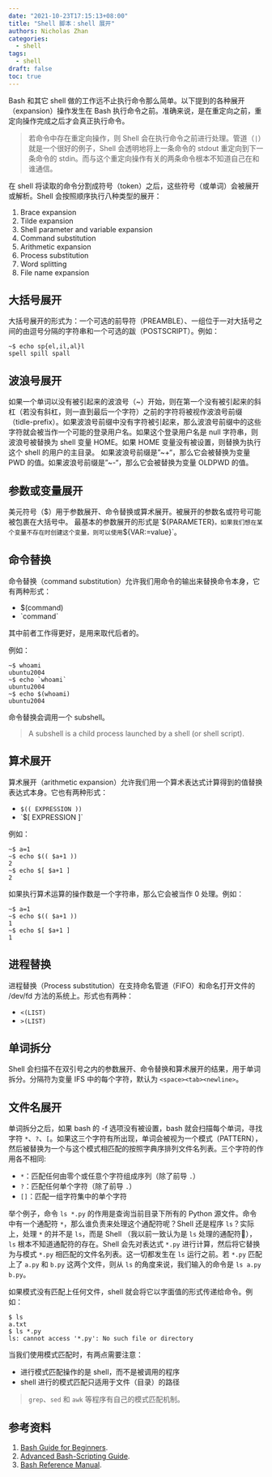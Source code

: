 ```yaml
---
date: "2021-10-23T17:15:13+08:00"
title: "Shell 脚本：shell 展开"
authors: Nicholas Zhan
categories:
  - shell
tags:
  - shell
draft: false
toc: true
---
```


Bash 和其它 shell 做的工作远不止执行命令那么简单。以下提到的各种展开（expansion）操作发生在 Bash 执行命令之前。准确来说，是在重定向之前，重定向操作完成之后才会真正执行命令。

> 若命令中存在重定向操作，则 Shell 会在执行命令之前进行处理。管道（`|`）就是一个很好的例子，Shell 会透明地将上一条命令的 stdout 重定向到下一条命令的 stdin。而与这个重定向操作有关的两条命令根本不知道自己在和谁通信。

在 shell 将读取的命令分割成符号（token）之后，这些符号（或单词）会被展开或解析。Shell 会按照顺序执行八种类型的展开：
1. Brace expansion
2. Tilde expansion
3. Shell parameter and variable expansion
4. Command substitution
5. Arithmetic expansion
6. Process substitution
7. Word splitting
8. File name expansion

## 大括号展开

大括号展开的形式为：一个可选的前导符（PREAMBLE）、一组位于一对大括号之间的由逗号分隔的字符串和一个可选的跋（POSTSCRIPT）。例如：
```shell
~$ echo sp{el,il,al}l
spell spill spall
```

## 波浪号展开

如果一个单词以没有被引起来的波浪号（~）开始，则在第一个没有被引起来的斜杠（若没有斜杠，则一直到最后一个字符）之前的字符将被视作波浪号前缀（tidle-prefix）。如果波浪号前缀中没有字符被引起来，那么波浪号前缀中的这些字符就会被当作一个可能的登录用户名。如果这个登录用户名是 null 字符串，则波浪号被替换为 shell 变量 HOME。如果 HOME 变量没有被设置，则替换为执行这个 shell 的用户的主目录。
如果波浪号前缀是”~+“，那么它会被替换为变量 PWD 的值。如果波浪号前缀是”~-“，那么它会被替换为变量 OLDPWD 的值。

## 参数或变量展开

美元符号（$）用于参数展开、命令替换或算术展开。被展开的参数名或符号可能被包裹在大括号中。
最基本的参数展开的形式是`${PARAMETER}`。如果我们想在某个变量不存在时创建这个变量，则可以使用`${VAR:=value}`。

## 命令替换

命令替换（command substitution）允许我们用命令的输出来替换命令本身，它有两种形式：
* $(command)
* \`command\`

其中前者工作得更好，是用来取代后者的。

例如：
```shell
~$ whoami
ubuntu2004
~$ echo `whoami`
ubuntu2004
~$ echo $(whoami)
ubuntu2004
```

命令替换会调用一个 subshell。
> A subshell is a child process launched by a shell (or shell script).

## 算术展开

算术展开（arithmetic expansion）允许我们用一个算术表达式计算得到的值替换表达式本身。它也有两种形式：
* `$(( EXPRESSION ))`
* \`$[ EXPRESSION ]\`

例如：
```shell
~$ a=1
~$ echo $(( $a+1 ))
2
~$ echo $[ $a+1 ]
2
```

如果执行算术运算的操作数是一个字符串，那么它会被当作 0 处理。例如：
```shell
~$ a=1
~$ echo $(( $a+1 ))
1
~$ echo $[ $a+1 ]
1
```


## 进程替换

进程替换（Process substitution）在支持命名管道（FIFO）和命名打开文件的 /dev/fd 方法的系统上。形式也有两种：
* `<(LIST)`
* `>(LIST)`

## 单词拆分

Shell 会扫描不在双引号之内的参数展开、命令替换和算术展开的结果，用于单词拆分。分隔符为变量 IFS 中的每个字符，默认为 `<space><tab><newline>`。


## 文件名展开

单词拆分之后，如果 bash 的 -f 选项没有被设置，bash 就会扫描每个单词，寻找字符 `*`、`?`、`[`。如果这三个字符有所出现，单词会被视为一个模式（PATTERN），然后被替换为一个与这个模式相匹配的按照字典序排列文件名列表。三个字符的作用各不相同:
* `*`：匹配任何由零个或任意个字符组成序列（除了前导 `.`）
* `?`：匹配任何单个字符（除了前导 `.`）
* `[]`：匹配一组字符集中的单个字符

举个例子，命令 `ls *.py` 的作用是查询当前目录下所有的 Python 源文件。命令中有一个通配符 `*`，那么谁负责来处理这个通配符呢？Shell 还是程序 `ls`？实际上，处理 `*` 的并不是 `ls`，而是 Shell （我以前一致认为是 `ls` 处理的通配符🤦‍），`ls` 根本不知道通配符的存在。Shell 会先对表达式 `*.py` 进行计算，然后将它替换为与模式 `*.py` 相匹配的文件名列表。这一切都发生在 `ls` 运行之前。若 `*.py` 匹配上了 `a.py` 和 `b.py` 这两个文件，则从 `ls` 的角度来说，我们输入的命令是 `ls a.py b.py`。

如果模式没有匹配上任何文件，shell 就会将它以字面值的形式传递给命令。例如：
```shell
$ ls
a.txt
$ ls *.py
ls: cannot access '*.py': No such file or directory
```

当我们使用模式匹配时，有两点需要注意：
* 进行模式匹配操作的是 shell，而不是被调用的程序
* shell 进行的模式匹配只适用于文件（目录）的路径

> `grep`、`sed` 和 `awk` 等程序有自己的模式匹配机制。

## 参考资料

1. [Bash Guide for Beginners](https://tldp.org/LDP/Bash-Beginners-Guide/html/index.html).
2. [Advanced Bash-Scripting Guide](https://tldp.org/LDP/abs/html/index.html).
3. [Bash Reference Manual](https://www.gnu.org/software/bash/manual/html_node/).
